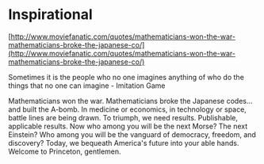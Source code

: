 # Inspirational

[http://www.moviefanatic.com/quotes/mathematicians-won-the-war-mathematicians-broke-the-japanese-co/](http://www.moviefanatic.com/quotes/mathematicians-won-the-war-mathematicians-broke-the-japanese-co/)

Sometimes it is the people who no one imagines anything of who do the things that no one can imagine - Imitation Game

  

Mathematicians won the war. Mathematicians broke the Japanese codes... and built the A-bomb. In medicine or economics, in technology or space, battle lines are being drawn. To triumph, we need results. Publishable, applicable results. Now who among you will be the next Morse? The next Einstein? Who among you will be the vanguard of democracy, freedom, and discovery? Today, we bequeath America's future into your able hands. Welcome to Princeton, gentlemen.